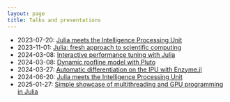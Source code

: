 ```yaml
---
layout: page
title: Talks and presentations
---
```


* 2023-07-20: [Julia meets the Intelligence Processing Unit](./2023-07-20-julia-ipu)
* 2023-11-01: [Julia: fresh approach to scientific computing](./2023-11-01-intro-julia)
* 2024-03-08: [Interactive performance tuning with Julia](./2024-03-08-interactive-tuning)
* 2024-03-08: [Dynamic roofline model with Pluto](./2024-03-08-roofline)
* 2024-03-27: [Automatic differentiation on the IPU with Enzyme.jl](./2024-03-27-julia-ipu-enzymecon)
* 2024-06-20: [Julia meets the Intelligence Processing Unit](./2024-06-20-julia-ipu-ornl)
* 2025-01-27: [Simple showcase of multithreading and GPU programming in Julia](./2025-01-27-multithreading-gpu)
